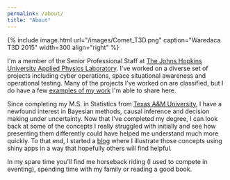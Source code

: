 ```yaml
---
permalink: /about/
title: "About"
---
```


{% include image.html url="/images/Comet_T3D.png" caption="Waredaca T3D 2015" width=300 align="right" %}

I'm a member of the Senior Professional Staff at [The Johns Hopkins University Applied Physics Laboratory](https://www.jhuapl.edu). I've worked on a diverse set of projects including cyber operations, space situational awareness and operational testing. Many of the projects I've worked on are classified, but I do have a few [examples of my work](https://melissa-wong.github.io/projects/) I'm able to share here.

Since completing my M.S. in Statistics from [Texas A&M University](https://stat.tamu.edu), I have a newfound interest in Bayesian methods, causal inference and decision making under uncertainty. Now that I've completed my degree, I can look back at some of the concepts I really struggled with initially and see how presenting them differently could have helped me understand much more quickly. To that end, I started a [blog](https://melissa-wong.github.io/blog/) where I illustrate those concepts using shiny apps in a way that hopefully others will find helpful.

In my spare time you'll find me horseback riding (I used to compete in eventing), spending time with my family or reading a good book.
